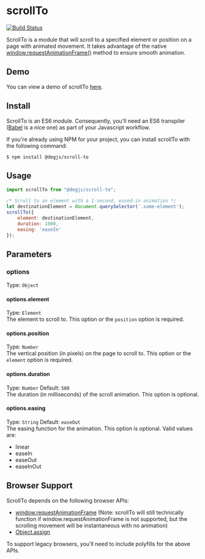 # scrollTo
[![Build Status](https://travis-ci.org/DEGJS/scrollTo.svg?branch=master)](https://travis-ci.org/DEGJS/scrollTo)

ScrollTo is a module that will scroll to a specified element or position on a page with animated movement. It takes advantage of the native [window.requestAnimationFrame()](https://developer.mozilla.org/en-US/docs/Web/API/window/requestAnimationFrame) method to ensure smooth animation.

## Demo
You can view a demo of scrollTo [here](http://degjs.github.io/scrollTo/).

## Install
ScrollTo is an ES6 module. Consequently, you'll need an ES6 transpiler ([Babel](https://babeljs.io) is a nice one) as part of your Javascript workflow.

If you're already using NPM for your project, you can install scrollTo with the following command:

```
$ npm install @degjs/scroll-to
```
## Usage
```js
import scrollTo from "@degjs/scroll-to";

/* Scroll to an element with a 1-second, eased-in animation */
let destinationElement = document.querySelector('.some-element');
scrollTo({
    element: destinationElement,
    duration: 1000,
    easing: 'easeIn'
});
```

## Parameters

### options
Type: `Object`

#### options.element
Type: `Element`   
The element to scroll to. This option or the `position` option is required.

#### options.position
Type: `Number`   
The vertical position (in pixels) on the page to scroll to. This option or the `element` option is required.

#### options.duration
Type: `Number` Default: `500`   
The duration (in milliseconds) of the scroll animation. This option is optional.

#### options.easing
Type: `String` Default: `easeOut`   
The easing function for the animation. This option is optional. Valid values are:
+ linear
+ easeIn
+ easeOut
+ easeInOut

## Browser Support
ScrollTo depends on the following browser APIs:
+ [window.requestAnimationFrame](https://developer.mozilla.org/en-US/docs/Web/API/window/requestAnimationFrame) (Note: scrollTo will still technically function if window.requestAnimationFrame is not supported, but the scrolling movement will be instantaneous with no animation)
+ [Object.assign](https://developer.mozilla.org/en-US/docs/Web/JavaScript/Reference/Global_Objects/Object/assign)

To support legacy browsers, you'll need to include polyfills for the above APIs.